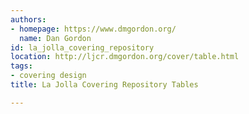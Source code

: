 ```yaml
---
authors:
- homepage: https://www.dmgordon.org/
  name: Dan Gordon
id: la_jolla_covering_repository
location: http://ljcr.dmgordon.org/cover/table.html
tags:
- covering design
title: La Jolla Covering Repository Tables

---
```


